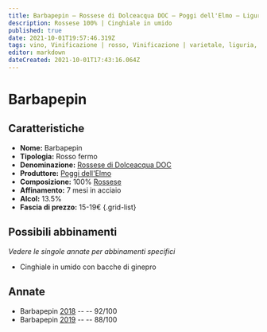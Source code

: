 ```yaml
---
title: Barbapepin – Rossese di Dolceacqua DOC – Poggi dell'Elmo – Liguria (IT) – 15-19€ – 3★-5★
description: Rossese 100% | Cinghiale in umido
published: true
date: 2021-10-01T19:57:46.319Z
tags: vino, Vinificazione | rosso, Vinificazione | varietale, liguria, Vinificazione | fermo, Valutazioni | 5 stelle, cinghiale in umido, rossese, Prezzi | 15-19€
editor: markdown
dateCreated: 2021-10-01T17:43:16.064Z
---
```


# Barbapepin

## Caratteristiche
- **Nome:** Barbapepin
- **Tipologia:** Rosso fermo
- **Denominazione:** [Rossese di Dolceacqua DOC](/denominazioni/Italia/Liguria/DOC/Rossese-di-Dolceacqua) 
- **Produttore:** [Poggi dell'Elmo](/produttori/Italia/Liguria/Poggi-dell-Elmo) 
- **Composizione:** 100% [Rossese](/vitigni/Italia/bacca-nera/rossese)
- **Affinamento:** 7 mesi in acciaio
- **Alcol:** 13.5%
- **Fascia di prezzo:** 15-19€
{.grid-list}



## Possibili abbinamenti
*Vedere le singole annate per abbinamenti specifici*

- Cinghiale in umido con bacche di ginepro

## Annate
- Barbapepin [2018](vini/Italia/Liguria/Poggi-dell-Elmo/Barbapepin/2018) -- <span class="star-5"></span> -- 92/100
- Barbapepin [2019](vini/Italia/Liguria/Poggi-dell-Elmo/Barbapepin/2019) -- <span class="star-3"></span> -- 88/100
